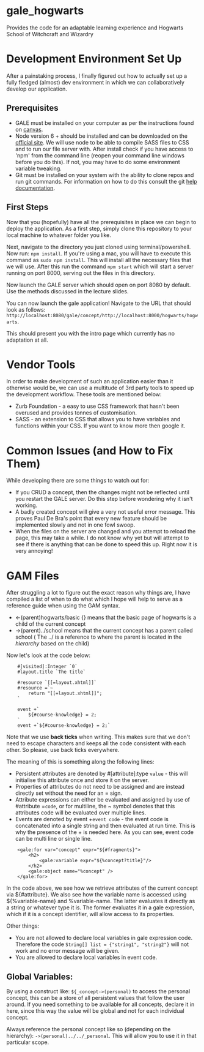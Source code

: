 # gale_hogwarts
Provides the code for an adaptable learning experience and Hogwarts School of Witchcraft and Wizardry

# Development Environment Set Up

After a painstaking process, I finally figured out how to actually set up a fully fledged (almost) dev environment in which we can collaboratively develop our application.

## Prerequisites
- GALE must be installed on your computer as per the instructions found on [canvas](https://canvas.tue.nl).
- Node version 6 + should be installed and can be downloaded on the [official site](https://nodejs.org/en/download/). We will use node to be able to compile SASS files to CSS and to run our file server with. After install check if you have access to 'npm' from the command line (reopen your command line windows before you do this). If not, you may have to do some environment variable tweaking.
- Git must be installed on your system with the ability to clone repos and run git commands. For information on how to do this consult the git [help documentation](https://help.github.com/articles/set-up-git/).

## First Steps
Now that you (hopefully) have all the prerequisites in place we can begin to deploy the application. As a first step, simply clone this repository to your local machine to whatever folder you like.

Next, navigate to the directory you just cloned using terminal/powershell. Now run: ```npm install```. If you're using a mac, you will have to execute this command as ```sudo npm install```. This will install all the necessary files that we will use. After this run the command ```npm start``` which will start a server running on port 8000, serving out the files in this directory.

Now launch the GALE server which should open on port 8080 by default. Use the methods discussed in the lecture slides.

You can now launch the gale application! Navigate to the URL that should look as follows: ```http://localhost:8080/gale/concept/http://localhost:8000/hogwarts/hogwarts```.

This should present you with the intro page which currently has no adaptation at all.

# Vendor Tools

In order to make development of such an application easier than it otherwise would be, we can use a multitude of 3rd party tools to speed up the development workflow. These tools are mentioned below:

- Zurb Foundation - a easy to use CSS framework that hasn't been overused and provides tonnes of customisation.
- SASS - an extension to CSS that allows you to have variables and functions within your CSS. If you want to know more then google it.

# Common Issues (and How to Fix Them)

While developing there are some things to watch out for:
- If you CRUD a concept, then the changes might not be reflected until you restart the GALE server. Do this step before wondering why it isn't working.
- A badly created concept will give a very not useful error message. This proves Paul De Bra's point that every new feature should be implemented slowly and not in one fowl swoop.
- When the files on the server are changed and you attempt to reload the page, this may take a while. I do not know why yet but will attempt to see if there is anything that can be done to speed this up. Right now it is very annoying!

# GAM Files

After struggling a lot to figure out the exact reason why things are, I have compiled a list of when to do what
which I hope will help to serve as a reference guide when using the GAM syntax.

-  <-(parent)hogwarts/basic {} means that the basic page of hogwarts is a child of the current concept
-  ->(parent)../school means that the current concept has a parent called school
( The ../ is a reference to where the parent is located in the *hierarchy* based on the child)

Now let's look at the code below:

```
    #[visited]:Integer `0`
    #layout.title `The title`

    #resource `[[=layout.xhtml]]`
    #resource =`~
        return "[[=layout.xhtml]]";
    `

    event +`
        ${#course-knowledge} = 2;
    `
    event +`${#course-knowledge} = 2;`
```

Note that we use **back ticks** when writing. This makes sure that we don't need to escape characters and keeps all the
code consistent with each other. So please, use back ticks everywhere.

The meaning of this is something along the following lines:

- Persistent attributes are denoted by #[attribute]:type `value` - this will initialise this attribute once and store
it on the server.
- Properties of attributes do not need to be assigned and are instead directly set without the need for an = sign.
- Attribute expressions can either be evaluated and assigned by use of #attribute =`code`, or for multiline, the ~ symbol
denotes that this attributes code will be evaluated over multiple lines.
- Events are denoted by event +`event code` - the event code is concatenated into a single string and then evaluated at
run time. This is why the presence of the + is needed here. As you can see, event code can be multi line or single line.

```
    <gale:for var="concept" expr="${#fragments}">
        <h2>
            <gale:variable expr="${%concept?title}"/>
        </h2>
        <gale:object name="%concept" />
    </gale:for>
```

In the code above, we see how we retrieve attributes of the current concept via ${#attribute}. We also see how the
variable name is accessed using ${%variable-name} and %variable-name. The latter evaluates it directly as a string or
whatever type it is. The former evaluates it in a gale expression, which if it is a concept identifier, will allow access
to its properties.

Other things:

- You are not allowed to declare local variables in gale expression code. Therefore the code
```String[] list = {"string1", "string2"}``` will not work and no error message will be given.
- You are allowed to declare local variables in event code.

## Global Variables:

By using a construct like: ```${_concept->(personal)``` to access the personal concept, this can be a store of
all persistent values that follow the user around. If you need something to be available for all concepts, declare it
in here, since this way the value will be global and not for each individual concept.

Always reference the personal concept like so (depending on the hierarchy): ```->(personal)../../_personal```.
This will allow you to use it in that particular scope.
